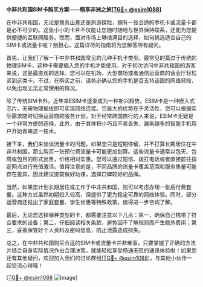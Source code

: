 **中非共和国SIM卡购买方案——畅享非洲之旅[[TG💪+ @esim1088](https://t.me/s/esim1088)]**

在中非共和国，无论是商务出差还是旅游探险，拥有一张合适的手机卡或流量卡都是必不可少的。这张小小的卡片不仅能让您随时随地与世界保持联系，还能为您提供便捷的互联网服务。然而，面对市场上琳琅满目的选择，如何挑选适合自己的SIM卡或流量卡呢？别担心，这篇详尽的指南将为您解答所有疑问。

首先，让我们了解一下中非共和国常见的几种手机卡类型。最常见的莫过于传统的物理SIM卡，这种卡需要插入您的手机才能使用。对于初次访问中非共和国的游客来说，这是最直观的选择。您可以在机场、大型商场或者通信运营商的营业厅轻松买到这类卡。不过，在购买之前，请务必确认您的手机是否支持该国的网络频段，以免出现无法正常使用的情况。

除了传统SIM卡外，近年来ESIM卡逐渐成为一种新兴趋势。ESIM卡是一种嵌入式芯片，无需物理插拔即可实现网络连接。它最大的优势在于灵活性，您可以根据实际需求随时切换运营商的服务计划。对于经常跨国旅行的人来说，ESIM卡无疑是一个非常方便的选择。此外，由于其体积小巧且不易丢失，越来越多的智能手机用户开始青睐这一技术。

接下来，我们来谈谈流量卡的问题。如果您只是短期停留，并不打算长期居住在中非共和国，那么购买一张预付费流量卡可能更加划算。这些流量卡通常以包天、包周或包月的形式出售，价格相对实惠。您可以通过短信、拨打电话或者直接前往指定网点进行充值激活。值得注意的是，不同品牌的流量卡覆盖范围和服务质量可能存在差异，因此建议提前做好功课，选择口碑较好的品牌。

当然，如果您计划长期居住或工作于中非共和国，则可以考虑办理一张后付费套餐。这种方式虽然初期投入较高，但提供了更为稳定可靠的网络体验。同时，部分运营商还推出了家庭套餐、学生优惠等特殊政策，值得进一步咨询了解。

最后，无论您选择哪种类型的卡，都需要注意以下几点：第一，确保自己携带了符合要求的设备；第二，仔细阅读相关条款，避免因不了解规则而产生额外费用；第三，妥善保管好个人资料及密码信息，防止泄露造成损失。

总之，在中非共和国购买合适的SIM卡或流量卡并非难事，只要掌握了正确的方法并结合自身实际情况作出合理决策，就能轻松享受畅通无阻的通讯体验啦！如果您还有其他疑问，欢迎加入我们的讨论群组[[TG💪+ @esim1088](https://t.me/s/esim1088)]，与其他小伙伴一起交流心得哦！

[[TG💪+ @esim1088](https://t.me/s/esim1088) ![Image](https://i.postimg.cc/4NQfJmqS/Snipaste-2025-05-13-00-14-12.png)]